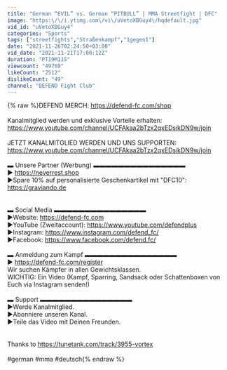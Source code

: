 ```yaml
---
title: "German “EVIL” vs. German “PITBULL” | MMA Streetfight | DFC"
image: "https:\/\/i.ytimg.com\/vi\/uVetoXBGuy4\/hqdefault.jpg"
vid_id: "uVetoXBGuy4"
categories: "Sports"
tags: ["streetfights","Straßenkampf","1gegen1"]
date: "2021-11-26T02:24:50+03:00"
vid_date: "2021-11-21T17:00:12Z"
duration: "PT19M11S"
viewcount: "49769"
likeCount: "2512"
dislikeCount: "49"
channel: "DEFEND Fight Club"
---
```

{% raw %}DEFEND MERCH: <a rel="nofollow" target="blank" href="https://defend-fc.com/shop">https://defend-fc.com/shop</a><br /><br />Kanalmitglied werden und exklusive Vorteile erhalten:<br /><a rel="nofollow" target="blank" href="https://www.youtube.com/channel/UCFAkaa2bTzx2qxEDsikDN9w/join">https://www.youtube.com/channel/UCFAkaa2bTzx2qxEDsikDN9w/join</a><br /><br />JETZT KANALMITGLIED WERDEN UND UNS SUPPORTEN: <br /><a rel="nofollow" target="blank" href="https://www.youtube.com/channel/UCFAkaa2bTzx2qxEDsikDN9w/join">https://www.youtube.com/channel/UCFAkaa2bTzx2qxEDsikDN9w/join</a><br /><br />▬ Unsere Partner (Werbung) ▬▬▬▬▬▬▬▬▬▬▬▬▬▬▬<br />► <a rel="nofollow" target="blank" href="https://neverrest.shop">https://neverrest.shop</a> <br />►Spare 10% auf personalisierte Geschenkartikel mit &quot;DFC10&quot;: <br /><a rel="nofollow" target="blank" href="https://graviando.de">https://graviando.de</a><br /><br /><br />▬ Social Media ▬▬▬▬▬▬▬▬▬▬▬▬▬▬▬<br />►Website: <a rel="nofollow" target="blank" href="https://defend-fc.com">https://defend-fc.com</a><br />►YouTube (Zweitaccount): <a rel="nofollow" target="blank" href="https://www.youtube.com/defendplus">https://www.youtube.com/defendplus</a><br />►Instagram: <a rel="nofollow" target="blank" href="https://www.instagram.com/defend_fc/">https://www.instagram.com/defend_fc/</a><br />►Facebook: <a rel="nofollow" target="blank" href="https://www.facebook.com/defend.fc/">https://www.facebook.com/defend.fc/</a><br /><br />▬ Anmeldung zum Kampf ▬▬▬▬▬▬▬▬▬▬▬▬▬▬▬<br />► <a rel="nofollow" target="blank" href="https://defend-fc.com/register">https://defend-fc.com/register</a><br />Wir suchen Kämpfer in allen Gewichtsklassen.<br />WICHTIG: Ein Video  (Kampf, Sparring, Sandsack oder Schattenboxen von Euch via Instagram senden!)<br /><br />▬ Support ▬▬▬▬▬▬▬▬▬▬▬▬▬▬▬<br />►Werde Kanalmitglied.<br />►Abonniere unseren Kanal.<br />►Teile das Video mit Deinen Freunden.<br /><br /><br />Thanks to <a rel="nofollow" target="blank" href="https://tunetank.com/track/3955-vortex">https://tunetank.com/track/3955-vortex</a><br /><br />#german #mma #deutsch{% endraw %}
